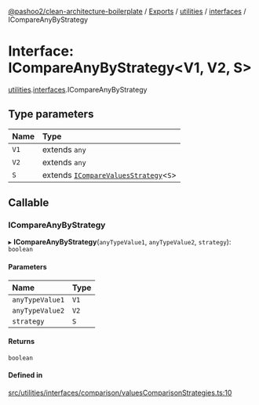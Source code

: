 [@pashoo2/clean-architecture-boilerplate](../README.md) / [Exports](../modules.md) / [utilities](../modules/utilities.md) / [interfaces](../modules/utilities.interfaces.md) / ICompareAnyByStrategy

# Interface: ICompareAnyByStrategy<V1, V2, S\>

[utilities](../modules/utilities.md).[interfaces](../modules/utilities.interfaces.md).ICompareAnyByStrategy

## Type parameters

| Name | Type |
| :------ | :------ |
| `V1` | extends `any` |
| `V2` | extends `any` |
| `S` | extends [`ICompareValuesStrategy`](utilities.interfaces.icomparevaluesstrategy.md)<`S`\> |

## Callable

### ICompareAnyByStrategy

▸ **ICompareAnyByStrategy**(`anyTypeValue1`, `anyTypeValue2`, `strategy`): `boolean`

#### Parameters

| Name | Type |
| :------ | :------ |
| `anyTypeValue1` | `V1` |
| `anyTypeValue2` | `V2` |
| `strategy` | `S` |

#### Returns

`boolean`

#### Defined in

[src/utilities/interfaces/comparison/valuesComparisonStrategies.ts:10](https://github.com/pashoo2/clean-architecture-boilerplate/blob/4202db5/src/utilities/interfaces/comparison/valuesComparisonStrategies.ts#L10)
